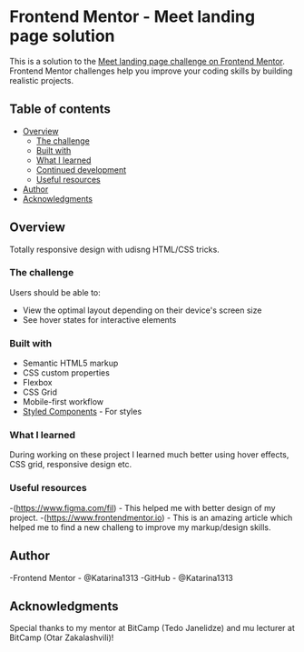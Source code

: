 # Frontend Mentor - Meet landing page solution

This is a solution to the [Meet landing page challenge on Frontend Mentor](https://www.frontendmentor.io/challenges/meet-landing-page-rbTDS6OUR). Frontend Mentor challenges help you improve your coding skills by building realistic projects.

## Table of contents

- [Overview](#overview)
  - [The challenge](#the-challenge)
  - [Built with](#built-with)
  - [What I learned](#what-i-learned)
  - [Continued development](#continued-development)
  - [Useful resources](#useful-resources)
- [Author](#author)
- [Acknowledgments](#acknowledgments)

## Overview

Totally responsive design with udisng HTML/CSS tricks.

### The challenge

Users should be able to:

- View the optimal layout depending on their device's screen size
- See hover states for interactive elements

### Built with

- Semantic HTML5 markup
- CSS custom properties
- Flexbox
- CSS Grid
- Mobile-first workflow
- [Styled Components](https://styled-components.com/) - For styles

### What I learned

During working on these project I learned much better using hover effects, CSS grid, responsive design etc.

### Useful resources

-(https://www.figma.com/fil) - This helped me with better design of my project.
-(https://www.frontendmentor.io) - This is an amazing article which helped me to find a new challeng to improve my markup/design skills.

## Author

-Frontend Mentor - @Katarina1313
-GitHub - @Katarina1313

## Acknowledgments

Special thanks to my mentor at BitCamp (Tedo Janelidze) and mu lecturer at BitCamp (Otar Zakalashvili)!
